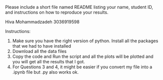 Please include a short file named README listing your name, student ID, and instructions on how to reproduce your results.

Hiva Mohammadzadeh
3036919598


Instructions: 
1. Make sure you have the right version of python. Install all the packages that we had to have installed 
2. Download all the data files 
3. Copy the code and Run the script and all the plots will be plotted and you will get all the results that I got. 
4. For Questions 3 and 4, it might be easier if you convert my file into a .ipynb file but .py also works ok. 
